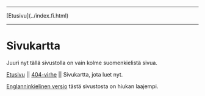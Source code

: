 <!DOCTYPE html>
<html>
<head>
<meta charset="UTF-8" />
<meta name="description" content="Sivukartta" />
<meta name="keywords" content="Sivukartta" />
<meta name="author" content="Mika Suomalainen" />
<link rel="canonical" href="http://mkaysi.github.com/sitemap/sitemap.fi.html">
<title>Sivukartta</title>
<link rel="stylesheet" type="text/css" href="../tyyli.css" />
</head>
<body>
<hr/>
[Etusivu](../index.fi.html)
<hr/>

# Sivukartta

Juuri nyt tällä sivustolla on vain kolme suomenkielistä sivua.

[Etusivu] || [404-virhe] || Sivukartta, jota luet nyt.

[Englanninkielinen versio] tästä sivustosta on hiukan laajempi.

[Etusivu]:../index.fi.html
[404-virhe]:../404.html
[Englanninkielinen versio]:sitemap.html

<!--
This page lists every page on this site.
Note that to see markdown source of .html page, you only need to add ".md" after ".html" in the URL line.

# /

The root directory where everything is located.

[404] — Page which is shown if you encounter 404 error.

[index] — Index page

[mirrors] — List of mirrors of this site.

[/]:../index.html
[404]:../404.html
[index]:../index.html
[mirrors]:../mirrors.html

## /articles/

Some things, which are direct complaining about something or then guides for doing something. They might not be very good guidess.

### /articles/complaining/

Complaining about some things.

[HTML in emails]

[Impression I10 tablet]

[Topposting in emails]

[HTML in emails]:../articles/complaining/HTML.html

[Impression I10 tablet]:../articles/complaining/ImpressionI10.html

[Topposting in emails]:../articles/complaining/topposting.html

### /articles/guides/

<strong>WARNING: These guides are very unclear and I should use time to make them understandable etc.</strong>

[GNOME to MATE]

[Thunderbird / Icedove]

[GNOME to MATE]:../articles/guides/GnomeToMATE.html
[Thunderbird / Icedove]:../articles/guides/Thunderbird-Icedove.html

#### /GPG/

<strong> WARNING: These guides are even more unclear than those one folder down!</strong>

[GPG]

[Enigmail]

[GPG]:../articles/guides/GPG/GPG.html
[Enigmail]:../articles/guides/GPG/Enigmail.html

## /IRC/

[Web interface of my bot]

[Security issues of stock Supybot]

[Web interface of my bot]:../IRC/OtusBot.html
[Security issues of stock Supybot]:../IRC/Supybot.html

<strong>EVERYTHING BELOW THIS LINE IS UNDER CONSTRUCTION!</strong>
<hr/>

## /PGP/

## /Prey/

## /sitemap/
-->

